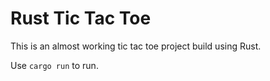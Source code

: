# Rust Tic Tac Toe
This is an almost working tic tac toe project build using Rust. 

Use `cargo run` to run. 
